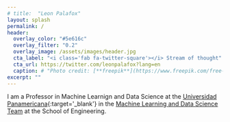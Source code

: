 ```yaml
---
# title:  "Leon Palafox"
layout: splash
permalink: /
header:
  overlay_color: "#5e616c"
  overlay_filter: "0.2"
  overlay_image: /assets/images/header.jpg
  cta_label: "<i class='fab fa-twitter-square'></i> Stream of thought"
  cta_url: https://twitter.com/leonpalafox?lang=en
  caption: # "Photo credit: [**freepik**](https://www.freepik.com/free-vector/vector-abstract-color-waves-design-element_1306739.htm)"
excerpt: ""
---
```


I am a Professor in Machine Learnign and Data Science at the [Universidad Panamericana](http://www.up.edu.mx/en/mexico){:target='_blank'} in the [Machine Learning and Data Science Team](https://sites.google.com/up.edu.mx/mlpanamericana/home) at the School of Engineering.
